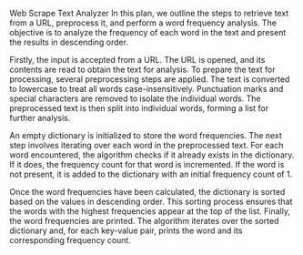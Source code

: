 Web Scrape Text Analyzer
In this plan, we outline the steps to retrieve text from a URL, preprocess it, and perform a word frequency analysis. 
The objective is to analyze the frequency of each word in the text and present the results in descending order.

Firstly, the input is accepted from a URL. The URL is opened, and its contents are read to obtain the text for analysis. 
To prepare the text for processing, several preprocessing steps are applied. The text is converted to lowercase to treat 
all words case-insensitively. Punctuation marks and special characters are removed to isolate the individual words. 
The preprocessed text is then split into individual words, forming a list for further analysis.

An empty dictionary is initialized to store the word frequencies. The next step involves iterating over each word in the 
preprocessed text. For each word encountered, the algorithm checks if it already exists in the dictionary. If it does, 
the frequency count for that word is incremented. If the word is not present, it is added to the dictionary with an initial 
frequency count of 1.

Once the word frequencies have been calculated, the dictionary is sorted based on the values in descending order. 
This sorting process ensures that the words with the highest frequencies appear at the top of the list. Finally, the word 
frequencies are printed. The algorithm iterates over the sorted dictionary and, for each key-value pair, prints the word 
and its corresponding frequency count.
